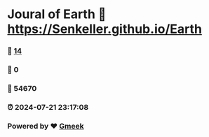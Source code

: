 # Joural of Earth :link: https://Senkeller.github.io/Earth 
### :page_facing_up: [14](https://Senkeller.github.io/Earth/tag.html) 
### :speech_balloon: 0 
### :hibiscus: 54670 
### :alarm_clock: 2024-07-21 23:17:08 
### Powered by :heart: [Gmeek](https://github.com/Meekdai/Gmeek)
